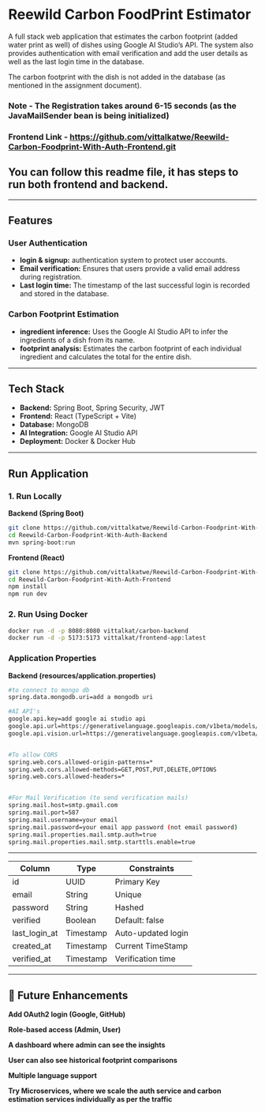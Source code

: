 # Reewild Carbon FoodPrint Estimator

A full stack web application that estimates the carbon footprint (added water print as well) of dishes using Google AI Studio’s API.
The system also provides authentication with email verification and add the user details as well as the last login time in the database.

The carbon footprint with the dish is not added in the database (as mentioned in the assignment document).

### Note - The Registration takes around 6-15 seconds (as the JavaMailSender bean is being initialized)

### Frontend Link - https://github.com/vittalkatwe/Reewild-Carbon-Foodprint-With-Auth-Frontend.git

## You can follow this readme file, it has steps to run both frontend and backend.


---

## Features

### User Authentication

*   **login & signup:** authentication system to protect user accounts.
*   **Email verification:** Ensures that users provide a valid email address during registration.
*   **Last login time:** The timestamp of the last successful login is recorded and stored in the database.

### Carbon Footprint Estimation
*   **ingredient inference:** Uses the Google AI Studio API to infer the ingredients of a dish from its name.
*   **footprint analysis:** Estimates the carbon footprint of each individual ingredient and calculates the total for the entire dish.

---

## Tech Stack

*   **Backend:** Spring Boot, Spring Security, JWT
*   **Frontend:** React (TypeScript + Vite)
*   **Database:** MongoDB
*   **AI Integration:** Google AI Studio API
*   **Deployment:** Docker & Docker Hub

---

## Run Application


### 1. Run Locally
**Backend (Spring Boot)**
```bash
git clone https://github.com/vittalkatwe/Reewild-Carbon-Foodprint-With-Auth-Backend.git
cd Reewild-Carbon-Foodprint-With-Auth-Backend
mvn spring-boot:run
```


**Frontend (React)**
```bash
git clone https://github.com/vittalkatwe/Reewild-Carbon-Foodprint-With-Auth-Frontend.git
cd Reewild-Carbon-Foodprint-With-Auth-Frontend
npm install
npm run dev
```

### 2. Run Using Docker

```bash
docker run -d -p 8080:8080 vittalkat/carbon-backend
docker run -d -p 5173:5173 vittalkat/frontend-app:latest
```


### Application Properties
**Backend (resources/application.properties)**
```bash
#to connect to mongo db
spring.data.mongodb.uri=add a mongodb uri

#AI API's
google.api.key=add google ai studio api
google.api.url=https://generativelanguage.googleapis.com/v1beta/models/gemini-2.0-flash:generateContent (needs to change if the model is no longer available)
google.api.vision.url=https://generativelanguage.googleapis.com/v1beta/models/gemini-1.5-flash-latest:generateContent (needs to change if the model is no longer available)


#To allow CORS
spring.web.cors.allowed-origin-patterns=*
spring.web.cors.allowed-methods=GET,POST,PUT,DELETE,OPTIONS
spring.web.cors.allowed-headers=*


#For Mail Verification (to send verification mails)
spring.mail.host=smtp.gmail.com
spring.mail.port=587
spring.mail.username=your email
spring.mail.password=your email app password (not email password)
spring.mail.properties.mail.smtp.auth=true
spring.mail.properties.mail.smtp.starttls.enable=true
```


---



| Column          | Type      | Constraints        |
| --------------- | --------- | ------------------ |
| id              | UUID      | Primary Key        |
| email           | String    | Unique             |
| password        | String    | Hashed             |
| verified        | Boolean   | Default: false     |
| last\_login\_at | Timestamp | Auto-updated login |
| created\_at     | Timestamp | Current TimeStamp  |
| verified\_at    | Timestamp | Verification time  |


---


## 🌟 Future Enhancements

**Add OAuth2 login (Google, GitHub)**

**Role-based access (Admin, User)**

**A dashboard where admin can see the insights**

**User can also see historical footprint comparisons**

**Multiple language support**

**Try Microservices, where we scale the auth service and carbon estimation services individually as per the traffic**


